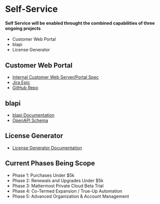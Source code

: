 # Self-Service

#### Self Service will be enabled throught the combined capabilities of three ongoing projects
* Customer Web Portal
* blapi
* License Generator


## Customer Web Portal
* [Internal Customer Web Server/Portal Spec](https://docs.google.com/document/d/1pa-pdY3bt-bUoENohbvf-LPV5c5GnFfsLkq8pQE2s00/edit?usp=sharing)
* [Jira Epic](https://mattermost.atlassian.net/browse/MM-22058)
* [GitHub Repo](https://github.com/mattermost/customer-web-server)


## blapi
* [blapi Documentation](https://docs.google.com/document/d/1Qj_NyQIVYOmOraNkSWUKpM_Cz9Oq9K1HKDz689M4gkA/edit?usp=sharing)
* [OpenAPI Schema](https://github.com/mattermost/blapi/blob/master/openapi.json)


## License Generator
* [License Generator Documentation](https://docs.google.com/document/d/1GsAAQR9Cpmtj46PhSJNuHXpxRUzk4dWUyvvd6B4UT9M/edit?usp=sharing)


## Current Phases Being Scope
* Phase 1: Purchases Under $5k
* Phase 2: Renewals and Upgrades Under $5k
* Phase 3: Mattermost Private Cloud Beta Trial
* Phase 4: Co-Termed Expansion / True-Up Automation
* Phase 5: Advanced Organization & Account Management
